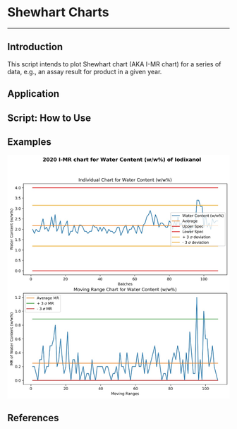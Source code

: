 # Shewhart Charts
---
## Introduction
This script intends to plot Shewhart chart (AKA I-MR chart) for a series of data, e.g., an assay result for product in a given year.

## Application

## Script: How to Use

## Examples
![Example](https://github.com/oicurp/Chemometrics/blob/main/4.6.Shewhart%20Charts%20(I-MR)/example.jpg "Example chart")

## References
